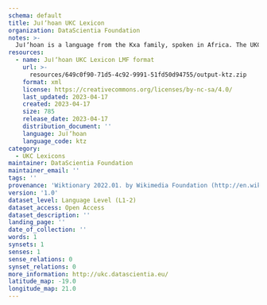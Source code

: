 ```yaml
---
schema: default
title: Juǀʼhoan UKC Lexicon
organization: DataScientia Foundation
notes: >-
  Juǀʼhoan is a language from the Kxa family, spoken in Africa. The UKC Lexicon of Juǀʼhoan is represented as a lexico-semantic network. It consists of words, word senses, synsets, as well as sense-level and synset-level relationships.
resources:
  - name: Juǀʼhoan UKC Lexicon LMF format
    url: >-
      resources/649c0f90-71d5-4c92-9991-51fd50d94755/output-ktz.zip
    format: xml
    license: https://creativecommons.org/licenses/by-nc-sa/4.0/
    last_updated: 2023-04-17
    created: 2023-04-17
    size: 785
    release_date: 2023-04-17
    distribution_document: ''
    language: Juǀʼhoan
    language_code: ktz
category:
  - UKC Lexicons
maintainer: DataScientia Foundation
maintainer_email: ''
tags: ''
provenance: 'Wiktionary 2022.01. by Wikimedia Foundation (http://en.wiktionary.org); Princeton WordNet 2.1 by Princeton University (https://wordnet.princeton.edu)'
version: '1.0'
dataset_level: Language Level (L1-2)
dataset_access: Open Access
dataset_description: ''
landing_page: ''
date_of_collection: ''
words: 1
synsets: 1
senses: 1
sense_relations: 0
synset_relations: 0
more_information: http://ukc.datascientia.eu/
latitude_map: -19.0
longitude_map: 21.0
---
```

